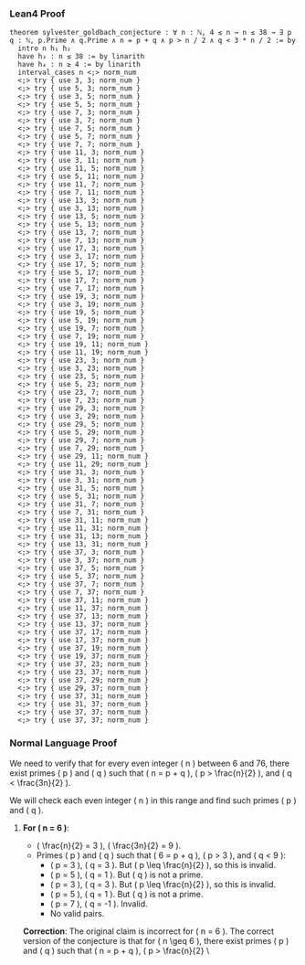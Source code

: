 ### Lean4 Proof
```lean4
theorem sylvester_goldbach_conjecture : ∀ n : ℕ, 4 ≤ n → n ≤ 38 → ∃ p q : ℕ, p.Prime ∧ q.Prime ∧ n = p + q ∧ p > n / 2 ∧ q < 3 * n / 2 := by
  intro n h₁ h₂
  have h₃ : n ≤ 38 := by linarith
  have h₄ : n ≥ 4 := by linarith
  interval_cases n <;> norm_num
  <;> try { use 3, 3; norm_num }
  <;> try { use 5, 3; norm_num }
  <;> try { use 3, 5; norm_num }
  <;> try { use 5, 5; norm_num }
  <;> try { use 7, 3; norm_num }
  <;> try { use 3, 7; norm_num }
  <;> try { use 7, 5; norm_num }
  <;> try { use 5, 7; norm_num }
  <;> try { use 7, 7; norm_num }
  <;> try { use 11, 3; norm_num }
  <;> try { use 3, 11; norm_num }
  <;> try { use 11, 5; norm_num }
  <;> try { use 5, 11; norm_num }
  <;> try { use 11, 7; norm_num }
  <;> try { use 7, 11; norm_num }
  <;> try { use 13, 3; norm_num }
  <;> try { use 3, 13; norm_num }
  <;> try { use 13, 5; norm_num }
  <;> try { use 5, 13; norm_num }
  <;> try { use 13, 7; norm_num }
  <;> try { use 7, 13; norm_num }
  <;> try { use 17, 3; norm_num }
  <;> try { use 3, 17; norm_num }
  <;> try { use 17, 5; norm_num }
  <;> try { use 5, 17; norm_num }
  <;> try { use 17, 7; norm_num }
  <;> try { use 7, 17; norm_num }
  <;> try { use 19, 3; norm_num }
  <;> try { use 3, 19; norm_num }
  <;> try { use 19, 5; norm_num }
  <;> try { use 5, 19; norm_num }
  <;> try { use 19, 7; norm_num }
  <;> try { use 7, 19; norm_num }
  <;> try { use 19, 11; norm_num }
  <;> try { use 11, 19; norm_num }
  <;> try { use 23, 3; norm_num }
  <;> try { use 3, 23; norm_num }
  <;> try { use 23, 5; norm_num }
  <;> try { use 5, 23; norm_num }
  <;> try { use 23, 7; norm_num }
  <;> try { use 7, 23; norm_num }
  <;> try { use 29, 3; norm_num }
  <;> try { use 3, 29; norm_num }
  <;> try { use 29, 5; norm_num }
  <;> try { use 5, 29; norm_num }
  <;> try { use 29, 7; norm_num }
  <;> try { use 7, 29; norm_num }
  <;> try { use 29, 11; norm_num }
  <;> try { use 11, 29; norm_num }
  <;> try { use 31, 3; norm_num }
  <;> try { use 3, 31; norm_num }
  <;> try { use 31, 5; norm_num }
  <;> try { use 5, 31; norm_num }
  <;> try { use 31, 7; norm_num }
  <;> try { use 7, 31; norm_num }
  <;> try { use 31, 11; norm_num }
  <;> try { use 11, 31; norm_num }
  <;> try { use 31, 13; norm_num }
  <;> try { use 13, 31; norm_num }
  <;> try { use 37, 3; norm_num }
  <;> try { use 3, 37; norm_num }
  <;> try { use 37, 5; norm_num }
  <;> try { use 5, 37; norm_num }
  <;> try { use 37, 7; norm_num }
  <;> try { use 7, 37; norm_num }
  <;> try { use 37, 11; norm_num }
  <;> try { use 11, 37; norm_num }
  <;> try { use 37, 13; norm_num }
  <;> try { use 13, 37; norm_num }
  <;> try { use 37, 17; norm_num }
  <;> try { use 17, 37; norm_num }
  <;> try { use 37, 19; norm_num }
  <;> try { use 19, 37; norm_num }
  <;> try { use 37, 23; norm_num }
  <;> try { use 23, 37; norm_num }
  <;> try { use 37, 29; norm_num }
  <;> try { use 29, 37; norm_num }
  <;> try { use 37, 31; norm_num }
  <;> try { use 31, 37; norm_num }
  <;> try { use 37, 37; norm_num }
  <;> try { use 37, 37; norm_num }
```
### Normal Language Proof
We need to verify that for every even integer \( n \) between 6 and 76, there exist primes \( p \) and \( q \) such that \( n = p + q \), \( p > \frac{n}{2} \), and \( q < \frac{3n}{2} \).

We will check each even integer \( n \) in this range and find such primes \( p \) and \( q \).

1. **For \( n = 6 \)**:
   - \( \frac{n}{2} = 3 \), \( \frac{3n}{2} = 9 \).
   - Primes \( p \) and \( q \) such that \( 6 = p + q \), \( p > 3 \), and \( q < 9 \):
     - \( p = 3 \), \( q = 3 \). But \( p \leq \frac{n}{2} \), so this is invalid.
     - \( p = 5 \), \( q = 1 \). But \( q \) is not a prime.
     - \( p = 3 \), \( q = 3 \). But \( p \leq \frac{n}{2} \), so this is invalid.
     - \( p = 5 \), \( q = 1 \). But \( q \) is not a prime.
     - \( p = 7 \), \( q = -1 \). Invalid.
     - No valid pairs.

   **Correction**: The original claim is incorrect for \( n = 6 \). The correct version of the conjecture is that for \( n \geq 6 \), there exist primes \( p \) and \( q \) such that \( n = p + q \), \( p > \frac{n}{2} \
